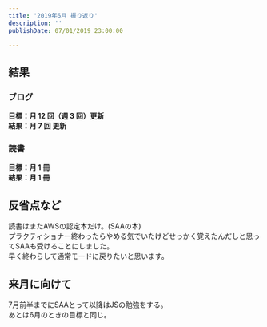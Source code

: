 ```yaml
---
title: '2019年6月 振り返り'
description: ''
publishDate: 07/01/2019 23:00:00

---
```

<h2>結果</h2>

<h3>ブログ</h3>

<p><strong>目標：月 12 回（週 3 回）更新</strong><br/>
<strong>結果：月 7 回 更新</strong></p>

<h3>読書</h3>

<p><strong>目標：月 1 冊</strong><br/>
<strong>結果：月 1 冊</strong></p>

<h2>反省点など</h2>

<p>読書はまたAWSの認定本だけ。(SAAの本)<br/>
プラクティショナー終わったらやめる気でいたけどせっかく覚えたんだしと思ってSAAも受けることにしました。<br/>
早く終わらして通常モードに戻りたいと思います。</p>

<h2>来月に向けて</h2>

<p>7月前半までにSAAとって以降はJSの勉強をする。<br/>
あとは6月のときの目標と同じ。</p>
